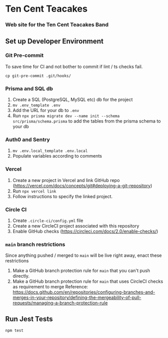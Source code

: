 # Ten Cent Teacakes

### Web site for the Ten Cent Teacakes Band

## Set up Developer Environment

### Git Pre-commit

To save time for CI and not bother to commit if lint / ts checks fail.

`cp git-pre-commit .git/hooks/`

### Prisma and SQL db

1. Create a SQL (PostgreSQL, MySQL etc) db for the project
1. `mv .env_template .env`
1. Add the URL for your db to `.env`
1. Run `npx prisma migrate dev --name init --schema src/prisma/schema.prisma` to add the tables from the prisma schema to your db

### Auth0 and Sentry

1. `mv .env.local_template .env.local`
1. Populate variables according to comments

### Vercel

1. Create a new project in Vercel and link GitHub repo (https://vercel.com/docs/concepts/git#deploying-a-git-repository)
1. Run `npx vercel link`
1. Follow instructions to specify the linked project.

### Circle CI

1. Create `.circle-ci/config.yml` file
1. Create a new CircleCI project associated with this repository
1. Enable GitHub checks (https://circleci.com/docs/2.0/enable-checks/)

### `main` branch restrictions

Since anything pushed / merged to `main` will be live right away, enact these restrictions

1. Make a GitHub branch protection rule for `main` that you can't push directly.
1. Make a GitHub branch protection rule for `main` that uses CircleCI checks as requirement to merge
   Reference: https://docs.github.com/en/repositories/configuring-branches-and-merges-in-your-repository/defining-the-mergeability-of-pull-requests/managing-a-branch-protection-rule

## Run Jest Tests

```bash
npm test
```
